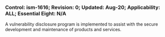 ### Control: ism-1616; Revision: 0; Updated: Aug-20; Applicability: ALL; Essential Eight: N/A
<p>A vulnerability disclosure program is implemented to assist with the secure development and maintenance of products and services.</p>